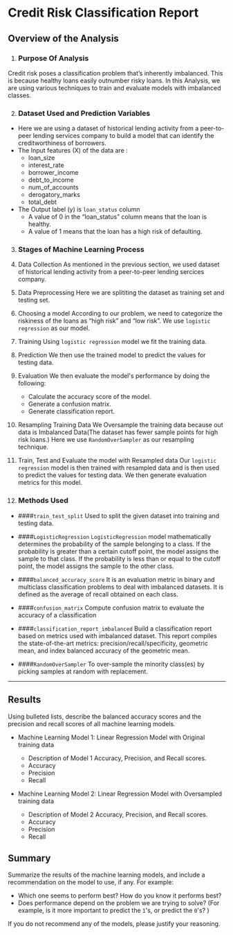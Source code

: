 # Credit Risk Classification Report

## Overview of the Analysis

1. ### Purpose Of Analysis

Credit risk poses a classification problem that’s inherently imbalanced. This is because healthy loans easily outnumber risky loans. In this Analysis, we are using various techniques to train and evaluate models with imbalanced classes.

2. ### Dataset Used and Prediction Variables

 * Here we are using a dataset of historical lending activity from a peer-to-peer lending services company to build a model that can identify the creditworthiness of borrowers.
 * The Input features (X) of the data are :
      - loan_size
      - interest_rate
      - borrower_income	
      - debt_to_income	
      - num_of_accounts	
      - derogatory_marks
      - total_debt 
 * The Output label (y) is `loan_status` column
     * A value of 0 in the “loan_status” column means that the loan is healthy.
     * A value of 1 means that the loan has a high risk of defaulting.

3. ### Stages of Machine Learning Process

  1. Data Collection
    As mentioned in the previous section,  we used dataset of historical lending activity from a peer-to-peer lending sercices company.
  2. Data Preprocessing
    Here we are splititing the dataset as training set and testing set.
  3. Choosing a model
    According to our problem, we need to categorize the riskiness of the loans as “high risk” and “low risk”. We use `logistic regression` as our model.
  4. Training
    Using `logistic regression` model we fit the training data.
  5. Prediction
    We then use the trained model to predict the values for testing data.
  6. Evaluation
    We then evaluate the model's performance by doing the following:
      * Calculate the accuracy score of the model.
      * Generate a confusion matrix.
      * Generate classification report.
   7. Resampling Training Data
     We Oversample the training data because out data is Imbalanced Data(The dataset has fewer sample points for high risk loans.) Here we use `RandomOverSampler` as our resampling technique.
   8. Train, Test and Evaluate the model with Resampled data
     Our `logistic regression`  model is then trained with resampled data and is then used to predict the values for testing data. We then generate evaluation metrics for this model.
     
4. ### Methods Used

* ####`train_test_split`
  Used to split the given dataset into training and testing data.
    
* ####`LogisticRegression`
  `LogisticRegression`  model mathematically determines the probability of the sample belonging to a class. If the probability is greater than a certain cutoff point, the model assigns the sample to that class. If the probability is less than or equal to the cutoff point, the model assigns the sample to the other class.
    
* ####`balanced_accuracy_score`
  It is an evaluation metric in binary and multiclass classification problems to deal with imbalanced datasets. It is defined as the average of recall obtained on each class.
   
* ####`confusion_matrix`
  Compute confusion matrix to evaluate the accuracy of a classification

* ####`classification_report_imbalanced`
  Build a classification report based on metrics used with imbalanced dataset. This report compiles the state-of-the-art metrics: precision/recall/specificity, geometric mean, and index balanced accuracy of the geometric mean.

* ####`RandomOverSampler`
  To over-sample the minority class(es) by picking samples at random with replacement.


---
## Results

Using bulleted lists, describe the balanced accuracy scores and the precision and recall scores of all machine learning models.

* Machine Learning Model 1: Linear Regression Model with Original training data
  * Description of Model 1 Accuracy, Precision, and Recall scores.
  * Accuracy
  * Precision
  * Recall



* Machine Learning Model 2: Linear Regression Model with Oversampled training data
  * Description of Model 2 Accuracy, Precision, and Recall scores.
  * Accuracy
  * Precision
  * Recall

## Summary

Summarize the results of the machine learning models, and include a recommendation on the model to use, if any. For example:
* Which one seems to perform best? How do you know it performs best?
* Does performance depend on the problem we are trying to solve? (For example, is it more important to predict the `1`'s, or predict the `0`'s? )

If you do not recommend any of the models, please justify your reasoning.